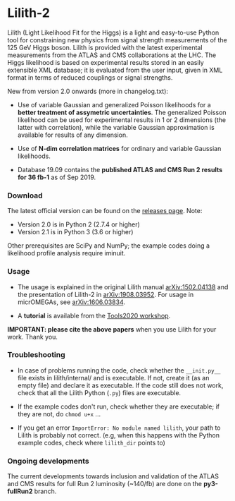 # Lilith-2

Lilith (Light Likelihood Fit for the Higgs) is a light and easy-to-use Python tool for constraining new physics from signal strength measurements of the 125 GeV Higgs boson. Lilith is provided with the latest experimental measurements from the ATLAS and CMS collaborations at the LHC. The Higgs likelihood is based on experimental results stored in an easily extensible XML database; it is evaluated from the user input, given in XML format in terms of reduced couplings or signal strengths. 

New from version 2.0 onwards (more in changelog.txt):

- Use of variable Gaussian and generalized Poisson likelihoods for a __better treatment of assymetric uncertainties__. 
The generalized Poisson likelihood can be used for experimental results in 1 or 2 dimensions (the latter with correlation), while the variable Gaussian approximation is available for results of any dimension. 

- Use of __N-dim correlation matrices__ for ordinary and variable Gaussian likelihoods.

- Database 19.09 contains the __published ATLAS and CMS Run 2 results for 36 fb-1__ as of Sep 2019.


### Download 

The latest official version can be found on the [releases page](https://github.com/sabinekraml/Lilith-2/releases). Note: 

- Version 2.0 is in Python 2 (2.7.4 or higher)
- Version 2.1 is in Python 3 (3.6 or higher)

Other prerequisites are SciPy and NumPy; 
the example codes doing a likelihood profile analysis require iminuit.


### Usage

- The usage is explained in the original Lilith manual [arXiv:1502.04138](https://arxiv.org/abs/1502.04138) and the presentation of Lilith-2 in [arXiv:1908.03952](https://arxiv.org/abs/1908.03952). For usage in micrOMEGAs, see [arXiv:1606.03834](https://arxiv.org/abs/1606.03834).

- A __tutorial__ is available from the [Tools2020 workshop](https://indico.cern.ch/event/955391/contributions/4086275/).

**IMPORTANT: please cite the above papers** when you use Lilith for your work. Thank you.


### Troubleshooting

- In case of problems running the code, check whether the `__init.py__` file exists in lilith/internal/ and is executable. If not, create it (as an empty file) and declare it as executable. If the code still does not work, check that all the Lilith Python (`.py`) files are executable.  

- If the example codes don't run, check whether they are executable; if they are not, do `chmod u+x` ...

- If you get an error `ImportError: No module named lilith`, your path to Lilith is probably not correct. (e.g, when this happens with the Python example codes, check where `lilith_dir` points to)


### Ongoing developments

The current developments towards inclusion and validation of the ATLAS and CMS results for full Run 2 luminosity (~140/fb) are done on the __py3-fullRun2__ branch.


